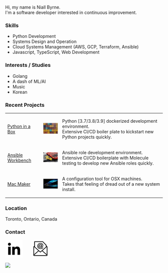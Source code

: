 Hi, my name is Niall Byrne.<br/>
I'm a software developer interested in continuous improvement.

### Skills

- Python Development
- Systems Design and Operation
- Cloud Systems Management (AWS, GCP, Terraform, Ansible)
- Javascript, TypeScript, Web Development

### Interests / Studies

- Golang
- A dash of ML/AI
- Music
- Korean

### Recent Projects

<table>
  <tr>
    <td>
      <a href="https://github.com/niall-byrne/python-in-a-box" target="_blank">
        Python in a Box
      </a>
    </td>
    <td>
      <a href="https://github.com/niall-byrne/python-in-a-box" target="_blank">
        <img alt="Guillaume Bolduc on Unsplash" src="./content/images/project.pib.jpg" width="100"/>
      </a>
    </td>
    <td>
      <p>    
        Python [3.7/3.8/3.9] dockerized development environment. <br>
        Extensive CI/CD boiler plate to kickstart new Python projects quickly.
      </p>
    </td>
  </tr>
  <tr>
    <td>
      <a href="https://github.com/niall-byrne/ansible-workbench" target="_blank">
        Ansible Workbench
      </a>
    </td>
    <td>
      <a href="https://github.com/niall-byrne/ansible-workbench" target="_blank">
        <img alt="Tekton on Unsplash" src="./content/images/project.awb.jpg" width="100"/>
      </a>
    </td>
    <td>
      <p>    
        Ansible role development environment. <br>
        Extensive CI/CD boilerplate with Molecule testing to develop new Ansible roles quickly.
      </p>
    </td>
  </tr>
  <tr>
    <td>
      <a href="https://github.com/osx-provisioner/mac_maker" target="_blank">
        Mac Maker
      </a>
    </td>
    <td>
      <a href="https://github.com/osx-provisioner/mac_maker" target="_blank">
        <img alt="Philipp Katzenberger on Unsplash" src="./content/images/project.macmaker.jpg" width="100"/>
      </a>
    </td>
    <td>
      <p>    
        A configuration tool for OSX machines. <br>
        Takes that feeling of dread out of a new system install.
      </p>
    </td>
  </tr>
</table>

### Location

Toronto, Ontario, Canada

### Contact

[![LinkedIn Profile](./content/images/icon.linkedin.jpeg)](https://www.linkedin.com/in/byrnen/) &nbsp;&nbsp;&nbsp;&nbsp;&nbsp; [![Email](./content/images/icon.email.jpeg)](https://docs.google.com/forms/d/e/1FAIpQLSfn-XW5zF0zz8v7DzO_joowbh97ZOKhZ0pdfhkPzE0-cihIew/viewform)

<img src="https://www.google-analytics.com/collect?v=1&tid=UA-202418502-1&cid=555&aip=1&t=event&ec=profile&ea=view&dp=profile&dt=version1">
